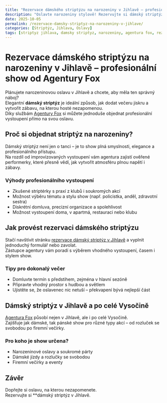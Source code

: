 ```yaml
---
title: "Rezervace dámského striptýzu na narozeniny v Jihlavě – profesionální show od Agentury Fox"
description: "Oslavte narozeniny stylově! Rezervujte si dámský striptýz v Jihlavě od Agentury Fox. Elegantní vystoupení, profesionální přístup a zábava na úrovni po celé Vysočině."
date: 2025-10-05
permalink: /rezervace-damsky-striptyz-na-narozeniny-v-jihlave/
categories: [Striptýz, Jihlava, Oslavy]
tags: [striptyz jihlava, damsky striptyz, narozeniny, agentura fox, rezervace striptyz]
---
```


# Rezervace dámského striptýzu na narozeniny v Jihlavě – profesionální show od Agentury Fox

Plánujete narozeninovou oslavu v Jihlavě a chcete, aby měla ten správný náboj?  
Elegantní **dámský striptýz** je ideální způsob, jak dodat večeru jiskru a vytvořit zábavu, na kterou hosté nezapomenou.  
Díky službám [Agentury Fox](https://www.agenturafox.cz/striptyz-jihlava/) si můžete jednoduše objednat profesionální vystoupení přímo na svou oslavu.

## Proč si objednat striptýz na narozeniny?

Dámský striptýz není jen o tanci – je to show plná smyslnosti, elegance a profesionálního přístupu.  
Na rozdíl od improvizovaných vystoupení vám agentura zajistí ověřené performerky, které přesně vědí, jak vytvořit atmosféru plnou napětí i zábavy.

### Výhody profesionálního vystoupení

- Zkušené striptérky s praxí z klubů i soukromých akcí  
- Možnost výběru tématu a stylu show (např. policistka, anděl, zdravotní sestra)  
- Diskrétní domluva, precizní organizace a spolehlivost  
- Možnost vystoupení doma, v apartmá, restauraci nebo klubu  

## Jak provést rezervaci dámského striptýzu

Stačí navštívit stránku [rezervace dámský striptýz v Jihlavě](https://www.agenturafox.cz/striptyz-jihlava/) a vyplnit jednoduchý formulář nebo zavolat.  
Zástupce agentury vám poradí s výběrem vhodného vystoupení, časem i stylem show.

### Tipy pro dokonalý večer

- Domluvte termín s předstihem, zejména v hlavní sezóně  
- Připravte vhodný prostor s hudbou a světlem  
- Ujistěte se, že oslavenec nic netuší – překvapení bývá nejlepší část  

## Dámský striptýz v Jihlavě a po celé Vysočině

[Agentura Fox](https://www.agenturafox.cz/striptyz-jihlava/) působí nejen v Jihlavě, ale i po celé Vysočině.  
Zajišťuje jak dámské, tak pánské show pro různé typy akcí – od rozluček se svobodou po firemní večírky.

### Pro koho je show určena?

- Narozeninové oslavy a soukromé párty  
- Dámské jízdy a rozlučky se svobodou  
- Firemní večírky a eventy  

## Závěr

Dopřejte si oslavu, na kterou nezapomenete.  
Rezervujte si **dámský striptýz v Jihlavě.
